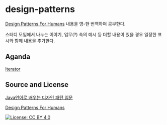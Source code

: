 # design-patterns

[Design Patterns For Humans](https://github.com/kamranahmedse/design-patterns-for-humans#-simple-factory) 내용을 영-한 번역하며 공부한다.

스터디 모임에서 나누는 이야기, 업무(?) 속의 예시 등 더할 내용이 있을 경우 일정한 표시와 함께 내용을 추가한다.

## Aganda

[Iterator](https://github.com/yeoseon/design-patterns/tree/master/Iterator)


## Source and License
[Java언어로 배우는 디자인 패턴 입문](http://www.yes24.com/Product/goods/2918928)

[Design Patterns For Humans](https://github.com/kamranahmedse/design-patterns-for-humans#-simple-factory)

[![License: CC BY 4.0](https://img.shields.io/badge/License-CC%20BY%204.0-lightgrey.svg)](https://creativecommons.org/licenses/by/4.0/)

